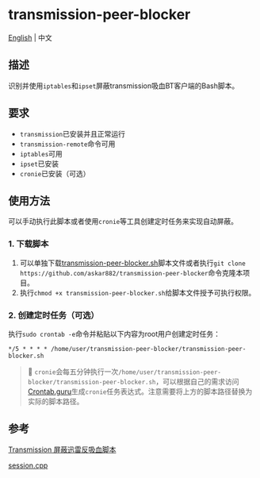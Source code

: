 # transmission-peer-blocker

[English](README.md) | 中文

## 描述

识别并使用`iptables`和`ipset`屏蔽transmission吸血BT客户端的Bash脚本。

## 要求

- `transmission`已安装并且正常运行
- `transmission-remote`命令可用
- `iptables`可用
- `ipset`已安装
- `cronie`已安装（可选）

## 使用方法

可以手动执行此脚本或者使用`cronie`等工具创建定时任务来实现自动屏蔽。

### 1. 下载脚本

1. 可以单独下载[transmission-peer-blocker.sh](https://github.com/askar882/transmission-peer-blocker/raw/master/transmission-peer-blocker.sh)脚本文件或者执行`git clone https://github.com/askar882/transmission-peer-blocker`命令克隆本项目。
2. 执行`chmod +x transmission-peer-blocker.sh`给脚本文件授予可执行权限。

### 2. 创建定时任务（可选）

执行`sudo crontab -e`命令并粘贴以下内容为root用户创建定时任务：

```crontab
*/5 * * * * /home/user/transmission-peer-blocker/transmission-peer-blocker.sh
```

> :memo: `cronie`会每五分钟执行一次`/home/user/transmission-peer-blocker/transmission-peer-blocker.sh`，可以根据自己的需求访问[Crontab.guru](https://crontab.guru/)生成`cronie`任务表达式。注意需要将上方的脚本路径替换为实际的脚本路径。

## 参考

[Transmission 屏蔽迅雷反吸血脚本](https://zhuanlan.zhihu.com/p/158711236)

[session.cpp](https://github.com/c0re100/qBittorrent-Enhanced-Edition/blob/v4_2_x/src/base/bittorrent/session.cpp#L2212)
